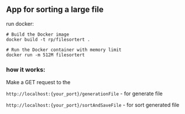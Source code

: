 
## App for sorting a large file

run docker:
```
# Build the Docker image
docker build -t rp/filesortert .

# Run the Docker container with memory limit
docker run -m 512M filesortert

```

### how it works:

Make a GET request to the 

`http://localhost:{your_port}/generationFile` - for generate file

`http://localhost:{your_port}/sortAndSaveFile` - for sort generated file
